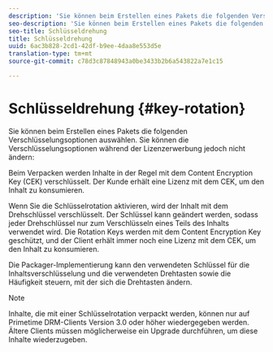 ```yaml
---
description: 'Sie können beim Erstellen eines Pakets die folgenden Verschlüsselungsoptionen auswählen. Sie können die Verschlüsselungsoptionen jedoch während der Lizenzerwerbung nicht ändern '
seo-description: 'Sie können beim Erstellen eines Pakets die folgenden Verschlüsselungsoptionen auswählen. Sie können die Verschlüsselungsoptionen jedoch während der Lizenzerwerbung nicht ändern '
seo-title: Schlüsseldrehung
title: Schlüsseldrehung
uuid: 6ac3b828-2cd1-42df-b9ee-4daa8e553d5e
translation-type: tm+mt
source-git-commit: c78d3c87848943a0be3433b2b6a543822a7e1c15

---
```



# Schlüsseldrehung {#key-rotation}

Sie können beim Erstellen eines Pakets die folgenden Verschlüsselungsoptionen auswählen. Sie können die Verschlüsselungsoptionen während der Lizenzerwerbung jedoch nicht ändern:

Beim Verpacken werden Inhalte in der Regel mit dem Content Encryption Key (CEK) verschlüsselt. Der Kunde erhält eine Lizenz mit dem CEK, um den Inhalt zu konsumieren.

Wenn Sie die Schlüsselrotation aktivieren, wird der Inhalt mit dem Drehschlüssel verschlüsselt. Der Schlüssel kann geändert werden, sodass jeder Drehschlüssel nur zum Verschlüsseln eines Teils des Inhalts verwendet wird. Die Rotation Keys werden mit dem Content Encryption Key geschützt, und der Client erhält immer noch eine Lizenz mit dem CEK, um den Inhalt zu konsumieren.

Die Packager-Implementierung kann den verwendeten Schlüssel für die Inhaltsverschlüsselung und die verwendeten Drehtasten sowie die Häufigkeit steuern, mit der sich die Drehtasten ändern.

>[!NOTE]
>
>Inhalte, die mit einer Schlüsselrotation verpackt werden, können nur auf Primetime DRM-Clients Version 3.0 oder höher wiedergegeben werden. Ältere Clients müssen möglicherweise ein Upgrade durchführen, um diese Inhalte wiederzugeben.